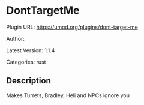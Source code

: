 # DontTargetMe

Plugin URL: https://umod.org/plugins/dont-target-me

Author: 

Latest Version: 1.1.4

Categories: rust

## Description

Makes Turrets, Bradley, Heli and NPCs ignore you
